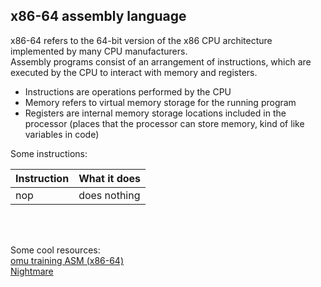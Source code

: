 x86-64 assembly language
-
x86-64 refers to the 64-bit version of the x86 CPU architecture implemented by many CPU manufacturers.  
Assembly programs consist of an arrangement of instructions, which are executed by the CPU to interact with memory and registers.  
- Instructions are operations performed by the CPU
- Memory refers to virtual memory storage for the running program
- Registers are internal memory storage locations included in the processor (places that the processor can store memory, kind of like variables in code)

Some instructions: 

| Instruction | What it does|
|-------------|-------------|
| nop         | does nothing|


<br></br>
  
Some cool resources:  
[omu training ASM (x86-64)](https://omu.rce.so/lessons/asm-x86-64/introduction)  
[Nightmare](https://guyinatuxedo.github.io/01-intro_assembly/assembly/index.html)  